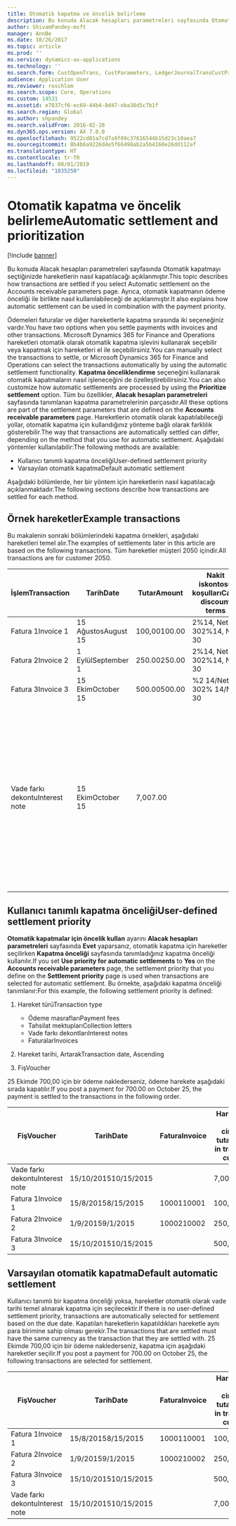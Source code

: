 ```yaml
---
title: Otomatik kapatma ve öncelik belirleme
description: Bu konuda Alacak hesapları parametreleri sayfasında Otomatik kapatmayı seçtiğinizde hareketlerin nasıl kapatılacağı açıklanmıştır. Ayrıca, otomatik kapatmanın ödeme önceliği ile birlikte nasıl kullanılabileceği de açıklanmıştır.
author: ShivamPandey-msft
manager: AnnBe
ms.date: 10/26/2017
ms.topic: article
ms.prod: ''
ms.service: dynamics-ax-applications
ms.technology: ''
ms.search.form: CustOpenTrans, CustParameters, LedgerJournalTransCustPaym
audience: Application User
ms.reviewer: roschlom
ms.search.scope: Core, Operations
ms.custom: 14531
ms.assetid: e7837cf6-ec69-44b4-8d47-eba38d5c7b1f
ms.search.region: Global
ms.author: shpandey
ms.search.validFrom: 2016-02-28
ms.dyn365.ops.version: AX 7.0.0
ms.openlocfilehash: 9522cd01a7cd7a9f09c37616544b15d23c10aea7
ms.sourcegitcommit: 8b4b6a9226d4e5f66498ab2a5b4160e26dd112af
ms.translationtype: HT
ms.contentlocale: tr-TR
ms.lasthandoff: 08/01/2019
ms.locfileid: "1835250"
---
```

# <a name="automatic-settlement-and-prioritization"></a><span data-ttu-id="cbc6b-104">Otomatik kapatma ve öncelik belirleme</span><span class="sxs-lookup"><span data-stu-id="cbc6b-104">Automatic settlement and prioritization</span></span>

[!include [banner](../includes/banner.md)]

<span data-ttu-id="cbc6b-105">Bu konuda Alacak hesapları parametreleri sayfasında Otomatik kapatmayı seçtiğinizde hareketlerin nasıl kapatılacağı açıklanmıştır.</span><span class="sxs-lookup"><span data-stu-id="cbc6b-105">This topic describes how transactions are settled if you select Automatic settlement on the Accounts receivable parameters page.</span></span> <span data-ttu-id="cbc6b-106">Ayrıca, otomatik kapatmanın ödeme önceliği ile birlikte nasıl kullanılabileceği de açıklanmıştır.</span><span class="sxs-lookup"><span data-stu-id="cbc6b-106">It also explains how automatic settlement can be used in combination with the payment priority.</span></span>

<span data-ttu-id="cbc6b-107">Ödemeleri faturalar ve diğer hareketlerle kapatma sırasında iki seçeneğiniz vardır.</span><span class="sxs-lookup"><span data-stu-id="cbc6b-107">You have two options when you settle payments with invoices and other transactions.</span></span> <span data-ttu-id="cbc6b-108">Microsoft Dynamics 365 for Finance and Operations hareketleri otomatik olarak otomatik kapatma işlevini kullanarak seçebilir veya kapatmak için hareketleri el ile seçebilirsiniz.</span><span class="sxs-lookup"><span data-stu-id="cbc6b-108">You can manually select the transactions to settle, or Microsoft Dynamics 365 for Finance and Operations can select the transactions automatically by using the automatic settlement functionality.</span></span> <span data-ttu-id="cbc6b-109">**Kapatma önceliklendirme** seçeneğini kullanarak otomatik kapatmaların nasıl işleneceğini de özelleştirebilirsiniz.</span><span class="sxs-lookup"><span data-stu-id="cbc6b-109">You can also customize how automatic settlements are processed by using the **Prioritize settlement** option.</span></span> <span data-ttu-id="cbc6b-110">Tüm bu özellikler, **Alacak hesapları parametreleri** sayfasında tanımlanan kapatma parametrelerinin parçasıdır.</span><span class="sxs-lookup"><span data-stu-id="cbc6b-110">All these options are part of the settlement parameters that are defined on the **Accounts receivable parameters** page.</span></span> <span data-ttu-id="cbc6b-111">Hareketlerin otomatik olarak kapatılabileceği yollar, otomatik kapatma için kullandığınız yönteme bağlı olarak farklılık gösterebilir.</span><span class="sxs-lookup"><span data-stu-id="cbc6b-111">The way that transactions are automatically settled can differ, depending on the method that you use for automatic settlement.</span></span> <span data-ttu-id="cbc6b-112">Aşağıdaki yöntemler kullanılabilir:</span><span class="sxs-lookup"><span data-stu-id="cbc6b-112">The following methods are available:</span></span>

-   <span data-ttu-id="cbc6b-113">Kullanıcı tanımlı kapatma önceliği</span><span class="sxs-lookup"><span data-stu-id="cbc6b-113">User-defined settlement priority</span></span>
-   <span data-ttu-id="cbc6b-114">Varsayılan otomatik kapatma</span><span class="sxs-lookup"><span data-stu-id="cbc6b-114">Default automatic settlement</span></span>

<span data-ttu-id="cbc6b-115">Aşağıdaki bölümlerde, her bir yöntem için hareketlerin nasıl kapatılacağı açıklanmaktadır.</span><span class="sxs-lookup"><span data-stu-id="cbc6b-115">The following sections describe how transactions are settled for each method.</span></span>

## <a name="example-transactions"></a><span data-ttu-id="cbc6b-116">Örnek hareketler</span><span class="sxs-lookup"><span data-stu-id="cbc6b-116">Example transactions</span></span>
<span data-ttu-id="cbc6b-117">Bu makalenin sonraki bölümlerindeki kapatma örnekleri, aşağıdaki hareketleri temel alır.</span><span class="sxs-lookup"><span data-stu-id="cbc6b-117">The examples of settlements later in this article are based on the following transactions.</span></span> <span data-ttu-id="cbc6b-118">Tüm hareketler müşteri 2050 içindir.</span><span class="sxs-lookup"><span data-stu-id="cbc6b-118">All transactions are for customer 2050.</span></span>

| <span data-ttu-id="cbc6b-119">İşlem</span><span class="sxs-lookup"><span data-stu-id="cbc6b-119">Transaction</span></span>   | <span data-ttu-id="cbc6b-120">Tarih</span><span class="sxs-lookup"><span data-stu-id="cbc6b-120">Date</span></span>        | <span data-ttu-id="cbc6b-121">Tutar</span><span class="sxs-lookup"><span data-stu-id="cbc6b-121">Amount</span></span> | <span data-ttu-id="cbc6b-122">Nakit iskontosu koşulları</span><span class="sxs-lookup"><span data-stu-id="cbc6b-122">Cash discount terms</span></span> | <span data-ttu-id="cbc6b-123">Nakit iskonto tarihi</span><span class="sxs-lookup"><span data-stu-id="cbc6b-123">Cash discount date</span></span> | <span data-ttu-id="cbc6b-124">Yorumlar</span><span class="sxs-lookup"><span data-stu-id="cbc6b-124">Comments</span></span>                                                                                                                                                                                      |
|---------------|-------------|--------|---------------------|--------------------|-----------------------------------------------------------------------------------------------------------------------------------------------------------------------------------------------|
| <span data-ttu-id="cbc6b-125">Fatura 1</span><span class="sxs-lookup"><span data-stu-id="cbc6b-125">Invoice 1</span></span>     | <span data-ttu-id="cbc6b-126">15 Ağustos</span><span class="sxs-lookup"><span data-stu-id="cbc6b-126">August 15</span></span>   | <span data-ttu-id="cbc6b-127">100,00</span><span class="sxs-lookup"><span data-stu-id="cbc6b-127">100.00</span></span> | <span data-ttu-id="cbc6b-128">2%14, Net 30</span><span class="sxs-lookup"><span data-stu-id="cbc6b-128">2%14, Net 30</span></span>        | <span data-ttu-id="cbc6b-129">29 Ağustos</span><span class="sxs-lookup"><span data-stu-id="cbc6b-129">August 29</span></span>          |                                                                                                                                                                                               |
| <span data-ttu-id="cbc6b-130">Fatura 2</span><span class="sxs-lookup"><span data-stu-id="cbc6b-130">Invoice 2</span></span>     | <span data-ttu-id="cbc6b-131">1 Eylül</span><span class="sxs-lookup"><span data-stu-id="cbc6b-131">September 1</span></span> | <span data-ttu-id="cbc6b-132">250.00</span><span class="sxs-lookup"><span data-stu-id="cbc6b-132">250.00</span></span> | <span data-ttu-id="cbc6b-133">2%14, Net 30</span><span class="sxs-lookup"><span data-stu-id="cbc6b-133">2%14, Net 30</span></span>        | <span data-ttu-id="cbc6b-134">15 Eylül</span><span class="sxs-lookup"><span data-stu-id="cbc6b-134">September 15</span></span>       |                                                                                                                                                                                               |
| <span data-ttu-id="cbc6b-135">Fatura 3</span><span class="sxs-lookup"><span data-stu-id="cbc6b-135">Invoice 3</span></span>     | <span data-ttu-id="cbc6b-136">15 Ekim</span><span class="sxs-lookup"><span data-stu-id="cbc6b-136">October 15</span></span>  | <span data-ttu-id="cbc6b-137">500.00</span><span class="sxs-lookup"><span data-stu-id="cbc6b-137">500.00</span></span> | <span data-ttu-id="cbc6b-138">%2 14/Net 30</span><span class="sxs-lookup"><span data-stu-id="cbc6b-138">2% 14/Net 30</span></span>        | <span data-ttu-id="cbc6b-139">29 Ekim</span><span class="sxs-lookup"><span data-stu-id="cbc6b-139">October 29</span></span>         |                                                                                                                                                                                               |
| <span data-ttu-id="cbc6b-140">Vade farkı dekontu</span><span class="sxs-lookup"><span data-stu-id="cbc6b-140">Interest note</span></span> | <span data-ttu-id="cbc6b-141">15 Ekim</span><span class="sxs-lookup"><span data-stu-id="cbc6b-141">October 15</span></span>  | <span data-ttu-id="cbc6b-142">7,00</span><span class="sxs-lookup"><span data-stu-id="cbc6b-142">7.00</span></span>   |                     |                    | <span data-ttu-id="cbc6b-143">Bu vade farkı dekontu fatura 1 ve fatura 2 içindir.</span><span class="sxs-lookup"><span data-stu-id="cbc6b-143">This interest note is for invoice 1 and invoice 2.</span></span> <span data-ttu-id="cbc6b-144">Tutar, süresi 30 gün veya daha fazla geçen tutarlar üzerinde yüzde 2 faiz olarak hesaplanır.</span><span class="sxs-lookup"><span data-stu-id="cbc6b-144">The amount is calculated as 2-percent interest on amounts that are 30 or more days past due.</span></span> <span data-ttu-id="cbc6b-145">Örneğin, 0,02 × (100,00 + 250,00) = 7,00.</span><span class="sxs-lookup"><span data-stu-id="cbc6b-145">For example, 0.02 × (100.00 + 250.00) = 7.00.</span></span> |

## <a name="user-defined-settlement-priority"></a><span data-ttu-id="cbc6b-146">Kullanıcı tanımlı kapatma önceliği</span><span class="sxs-lookup"><span data-stu-id="cbc6b-146">User-defined settlement priority</span></span>
<span data-ttu-id="cbc6b-147">**Otomatik kapatmalar için öncelik kullan** ayarını **Alacak hesapları parametreleri** sayfasında **Evet** yaparsanız, otomatik kapatma için hareketler seçilirken **Kapatma önceliği** sayfasında tanımladığınız kapatma önceliği kullanılır.</span><span class="sxs-lookup"><span data-stu-id="cbc6b-147">If you set **Use priority for automatic settlements** to **Yes** on the **Accounts receivable parameters** page, the settlement priority that you define on the **Settlement priority** page is used when transactions are selected for automatic settlement.</span></span> <span data-ttu-id="cbc6b-148">Bu örnekte, aşağıdaki kapatma önceliği tanımlanır:</span><span class="sxs-lookup"><span data-stu-id="cbc6b-148">For this example, the following settlement priority is defined:</span></span>

1.  <span data-ttu-id="cbc6b-149">Hareket türü</span><span class="sxs-lookup"><span data-stu-id="cbc6b-149">Transaction type</span></span>
    -   <span data-ttu-id="cbc6b-150">Ödeme masrafları</span><span class="sxs-lookup"><span data-stu-id="cbc6b-150">Payment fees</span></span>
    -   <span data-ttu-id="cbc6b-151">Tahsilat mektupları</span><span class="sxs-lookup"><span data-stu-id="cbc6b-151">Collection letters</span></span>
    -   <span data-ttu-id="cbc6b-152">Vade farkı dekontları</span><span class="sxs-lookup"><span data-stu-id="cbc6b-152">Interest notes</span></span>
    -   <span data-ttu-id="cbc6b-153">Faturalar</span><span class="sxs-lookup"><span data-stu-id="cbc6b-153">Invoices</span></span>

2.  <span data-ttu-id="cbc6b-154">Hareket tarihi, Artarak</span><span class="sxs-lookup"><span data-stu-id="cbc6b-154">Transaction date, Ascending</span></span>
3.  <span data-ttu-id="cbc6b-155">Fiş</span><span class="sxs-lookup"><span data-stu-id="cbc6b-155">Voucher</span></span>

<span data-ttu-id="cbc6b-156">25 Ekimde 700,00 için bir ödeme naklederseniz, ödeme harekete aşağıdaki sırada kapatılır.</span><span class="sxs-lookup"><span data-stu-id="cbc6b-156">If you post a payment for 700.00 on October 25, the payment is settled to the transactions in the following order.</span></span>

| <span data-ttu-id="cbc6b-157">Fiş</span><span class="sxs-lookup"><span data-stu-id="cbc6b-157">Voucher</span></span>       | <span data-ttu-id="cbc6b-158">Tarih</span><span class="sxs-lookup"><span data-stu-id="cbc6b-158">Date</span></span>       | <span data-ttu-id="cbc6b-159">Fatura</span><span class="sxs-lookup"><span data-stu-id="cbc6b-159">Invoice</span></span> | <span data-ttu-id="cbc6b-160">Hareket para birimi cinsinden tutar</span><span class="sxs-lookup"><span data-stu-id="cbc6b-160">Amount in transaction currency</span></span> | <span data-ttu-id="cbc6b-161">Kapatılacak tutar</span><span class="sxs-lookup"><span data-stu-id="cbc6b-161">Amount to settle</span></span> | <span data-ttu-id="cbc6b-162">Kalan</span><span class="sxs-lookup"><span data-stu-id="cbc6b-162">Balance</span></span> | <span data-ttu-id="cbc6b-163">Para Birimi</span><span class="sxs-lookup"><span data-stu-id="cbc6b-163">Currency</span></span> |
|---------------|------------|---------|--------------------------------|------------------|---------|----------|
| <span data-ttu-id="cbc6b-164">Vade farkı dekontu</span><span class="sxs-lookup"><span data-stu-id="cbc6b-164">Interest note</span></span> | <span data-ttu-id="cbc6b-165">15/10/2015</span><span class="sxs-lookup"><span data-stu-id="cbc6b-165">10/15/2015</span></span> |         | <span data-ttu-id="cbc6b-166">7,00</span><span class="sxs-lookup"><span data-stu-id="cbc6b-166">7.00</span></span>                           | <span data-ttu-id="cbc6b-167">7,00</span><span class="sxs-lookup"><span data-stu-id="cbc6b-167">7.00</span></span>             | <span data-ttu-id="cbc6b-168">0,00</span><span class="sxs-lookup"><span data-stu-id="cbc6b-168">0.00</span></span>    | <span data-ttu-id="cbc6b-169">ABD Doları</span><span class="sxs-lookup"><span data-stu-id="cbc6b-169">USD</span></span>      |
| <span data-ttu-id="cbc6b-170">Fatura 1</span><span class="sxs-lookup"><span data-stu-id="cbc6b-170">Invoice 1</span></span>     | <span data-ttu-id="cbc6b-171">15/8/2015</span><span class="sxs-lookup"><span data-stu-id="cbc6b-171">8/15/2015</span></span>  | <span data-ttu-id="cbc6b-172">10001</span><span class="sxs-lookup"><span data-stu-id="cbc6b-172">10001</span></span>   | <span data-ttu-id="cbc6b-173">100,00</span><span class="sxs-lookup"><span data-stu-id="cbc6b-173">100.00</span></span>                         | <span data-ttu-id="cbc6b-174">100,00</span><span class="sxs-lookup"><span data-stu-id="cbc6b-174">100.00</span></span>           | <span data-ttu-id="cbc6b-175">0,00</span><span class="sxs-lookup"><span data-stu-id="cbc6b-175">0.00</span></span>    | <span data-ttu-id="cbc6b-176">ABD Doları</span><span class="sxs-lookup"><span data-stu-id="cbc6b-176">USD</span></span>      |
| <span data-ttu-id="cbc6b-177">Fatura 2</span><span class="sxs-lookup"><span data-stu-id="cbc6b-177">Invoice 2</span></span>     | <span data-ttu-id="cbc6b-178">1/9/2015</span><span class="sxs-lookup"><span data-stu-id="cbc6b-178">9/1/2015</span></span>   | <span data-ttu-id="cbc6b-179">10002</span><span class="sxs-lookup"><span data-stu-id="cbc6b-179">10002</span></span>   | <span data-ttu-id="cbc6b-180">250,00</span><span class="sxs-lookup"><span data-stu-id="cbc6b-180">250.00</span></span>                         | <span data-ttu-id="cbc6b-181">250,00</span><span class="sxs-lookup"><span data-stu-id="cbc6b-181">250.00</span></span>           | <span data-ttu-id="cbc6b-182">0,00</span><span class="sxs-lookup"><span data-stu-id="cbc6b-182">0.00</span></span>    | <span data-ttu-id="cbc6b-183">ABD Doları</span><span class="sxs-lookup"><span data-stu-id="cbc6b-183">USD</span></span>      |
| <span data-ttu-id="cbc6b-184">Fatura 3</span><span class="sxs-lookup"><span data-stu-id="cbc6b-184">Invoice 3</span></span>     | <span data-ttu-id="cbc6b-185">15/10/2015</span><span class="sxs-lookup"><span data-stu-id="cbc6b-185">10/15/2015</span></span> |         | <span data-ttu-id="cbc6b-186">500,00</span><span class="sxs-lookup"><span data-stu-id="cbc6b-186">500.00</span></span>                         | <span data-ttu-id="cbc6b-187">343,00</span><span class="sxs-lookup"><span data-stu-id="cbc6b-187">343.00</span></span>           | <span data-ttu-id="cbc6b-188">157,00</span><span class="sxs-lookup"><span data-stu-id="cbc6b-188">157.00</span></span>  | <span data-ttu-id="cbc6b-189">ABD Doları</span><span class="sxs-lookup"><span data-stu-id="cbc6b-189">USD</span></span>      |

## <a name="default-automatic-settlement"></a><span data-ttu-id="cbc6b-190">Varsayılan otomatik kapatma</span><span class="sxs-lookup"><span data-stu-id="cbc6b-190">Default automatic settlement</span></span>
<span data-ttu-id="cbc6b-191">Kullanıcı tanımlı bir kapatma önceliği yoksa, hareketler otomatik olarak vade tarihi temel alınarak kapatma için seçilecektir.</span><span class="sxs-lookup"><span data-stu-id="cbc6b-191">If there is no user-defined settlement priority, transactions are automatically selected for settlement based on the due date.</span></span> <span data-ttu-id="cbc6b-192">Kapatılan hareketlerin kapatıldıkları hareketle aynı para birimine sahip olması gerekir.</span><span class="sxs-lookup"><span data-stu-id="cbc6b-192">The transactions that are settled must have the same currency as the transaction that they are settled with.</span></span> <span data-ttu-id="cbc6b-193">25 Ekimde 700,00 için bir ödeme naklederseniz, kapatma için aşağıdaki hareketler seçilir.</span><span class="sxs-lookup"><span data-stu-id="cbc6b-193">If you post a payment for 700.00 on October 25, the following transactions are selected for settlement.</span></span>

| <span data-ttu-id="cbc6b-194">Fiş</span><span class="sxs-lookup"><span data-stu-id="cbc6b-194">Voucher</span></span>       | <span data-ttu-id="cbc6b-195">Tarih</span><span class="sxs-lookup"><span data-stu-id="cbc6b-195">Date</span></span>       | <span data-ttu-id="cbc6b-196">Fatura</span><span class="sxs-lookup"><span data-stu-id="cbc6b-196">Invoice</span></span> | <span data-ttu-id="cbc6b-197">Hareket para birimi cinsinden tutar</span><span class="sxs-lookup"><span data-stu-id="cbc6b-197">Amount in transaction currency</span></span> | <span data-ttu-id="cbc6b-198">Kapatılacak tutar</span><span class="sxs-lookup"><span data-stu-id="cbc6b-198">Amount to settle</span></span> | <span data-ttu-id="cbc6b-199">Kalan</span><span class="sxs-lookup"><span data-stu-id="cbc6b-199">Balance</span></span> | <span data-ttu-id="cbc6b-200">Para Birimi</span><span class="sxs-lookup"><span data-stu-id="cbc6b-200">Currency</span></span> |
|---------------|------------|---------|--------------------------------|------------------|---------|----------|
| <span data-ttu-id="cbc6b-201">Fatura 1</span><span class="sxs-lookup"><span data-stu-id="cbc6b-201">Invoice 1</span></span>     | <span data-ttu-id="cbc6b-202">15/8/2015</span><span class="sxs-lookup"><span data-stu-id="cbc6b-202">8/15/2015</span></span>  | <span data-ttu-id="cbc6b-203">10001</span><span class="sxs-lookup"><span data-stu-id="cbc6b-203">10001</span></span>   | <span data-ttu-id="cbc6b-204">100,00</span><span class="sxs-lookup"><span data-stu-id="cbc6b-204">100.00</span></span>                         | <span data-ttu-id="cbc6b-205">100,00</span><span class="sxs-lookup"><span data-stu-id="cbc6b-205">100.00</span></span>           | <span data-ttu-id="cbc6b-206">0,00</span><span class="sxs-lookup"><span data-stu-id="cbc6b-206">0.00</span></span>    | <span data-ttu-id="cbc6b-207">ABD Doları</span><span class="sxs-lookup"><span data-stu-id="cbc6b-207">USD</span></span>      |
| <span data-ttu-id="cbc6b-208">Fatura 2</span><span class="sxs-lookup"><span data-stu-id="cbc6b-208">Invoice 2</span></span>     | <span data-ttu-id="cbc6b-209">1/9/2015</span><span class="sxs-lookup"><span data-stu-id="cbc6b-209">9/1/2015</span></span>   | <span data-ttu-id="cbc6b-210">10002</span><span class="sxs-lookup"><span data-stu-id="cbc6b-210">10002</span></span>   | <span data-ttu-id="cbc6b-211">250,00</span><span class="sxs-lookup"><span data-stu-id="cbc6b-211">250.00</span></span>                         | <span data-ttu-id="cbc6b-212">250,00</span><span class="sxs-lookup"><span data-stu-id="cbc6b-212">250.00</span></span>           | <span data-ttu-id="cbc6b-213">0,00</span><span class="sxs-lookup"><span data-stu-id="cbc6b-213">0.00</span></span>    | <span data-ttu-id="cbc6b-214">ABD Doları</span><span class="sxs-lookup"><span data-stu-id="cbc6b-214">USD</span></span>      |
| <span data-ttu-id="cbc6b-215">Fatura 3</span><span class="sxs-lookup"><span data-stu-id="cbc6b-215">Invoice 3</span></span>     | <span data-ttu-id="cbc6b-216">15/10/2015</span><span class="sxs-lookup"><span data-stu-id="cbc6b-216">10/15/2015</span></span> |         | <span data-ttu-id="cbc6b-217">500,00</span><span class="sxs-lookup"><span data-stu-id="cbc6b-217">500.00</span></span>                         | <span data-ttu-id="cbc6b-218">350,00</span><span class="sxs-lookup"><span data-stu-id="cbc6b-218">350.00</span></span>           | <span data-ttu-id="cbc6b-219">150,00</span><span class="sxs-lookup"><span data-stu-id="cbc6b-219">150.00</span></span>  | <span data-ttu-id="cbc6b-220">ABD Doları</span><span class="sxs-lookup"><span data-stu-id="cbc6b-220">USD</span></span>      |
| <span data-ttu-id="cbc6b-221">Vade farkı dekontu</span><span class="sxs-lookup"><span data-stu-id="cbc6b-221">Interest note</span></span> | <span data-ttu-id="cbc6b-222">15/10/2015</span><span class="sxs-lookup"><span data-stu-id="cbc6b-222">10/15/2015</span></span> |         | <span data-ttu-id="cbc6b-223">7,00</span><span class="sxs-lookup"><span data-stu-id="cbc6b-223">7.00</span></span>                           | <span data-ttu-id="cbc6b-224">0,00</span><span class="sxs-lookup"><span data-stu-id="cbc6b-224">0.00</span></span>             | <span data-ttu-id="cbc6b-225">0,00</span><span class="sxs-lookup"><span data-stu-id="cbc6b-225">0.00</span></span>    | <span data-ttu-id="cbc6b-226">ABD Doları</span><span class="sxs-lookup"><span data-stu-id="cbc6b-226">USD</span></span>      |





